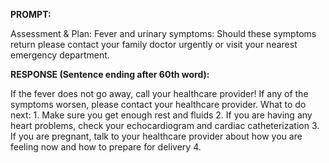 **PROMPT:**

Assessment & Plan:  Fever and urinary symptoms: Should these symptoms return please contact your family doctor urgently or visit your nearest emergency department.

**RESPONSE (Sentence ending after 60th word):**

If the fever does not go away, call your healthcare provider! If any of the symptoms worsen, please contact your healthcare provider. What to do next:  1. Make sure you get enough rest and fluids  2. If you are having any heart problems, check your echocardiogram and cardiac catheterization  3. If you are pregnant, talk to your healthcare provider about how you are feeling now and how to prepare for delivery  4. 